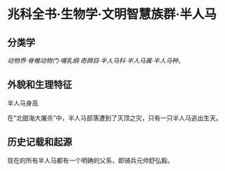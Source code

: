 # 兆科全书·生物学·文明智慧族群·半人马

## 分类学

*动物界·脊椎动物门·哺乳纲·奇蹄目·半人马科·半人马属·半人马种*，

## 外貌和生理特征

半人马身高

在“北甜海大屠杀”中，半人马部落遭到了灭顶之灾，只有一只半人马逃出生天。



## 历史记载和起源

现在的所有半人马都有一个明确的父系，即骑兵元帅舒弘毅。


